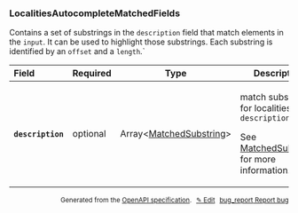 <!--- This is a generated file, do not edit! -->
<!--- [START woosmap_http_schema_localitiesautocompletematchedfields] -->
<h3 class="schema-object" id="LocalitiesAutocompleteMatchedFields">LocalitiesAutocompleteMatchedFields</h3>

Contains a set of substrings in the `description` field that match elements in the `input`. It can be used to highlight those substrings. Each substring is identified by an `offset` and a `length`.\`

| Field                                                                                                                              | Required | Type                                                                  | Description                                                                                                                                                                              |
| :--------------------------------------------------------------------------------------------------------------------------------- | -------- | --------------------------------------------------------------------- | ---------------------------------------------------------------------------------------------------------------------------------------------------------------------------------------- |
| <h4 id="LocalitiesAutocompleteMatchedFields-description" class="add-link schema-object-property-key"><code>description</code></h4> | optional | Array&lt;[MatchedSubstring](#MatchedSubstring "MatchedSubstring")&gt; | <div class="ref-property-description"><p>match substrings for localities <code>description</code></p><p>See <a href="#MatchedSubstring">MatchedSubstring</a> for more information.</div> |

<p style="text-align: right; font-size: smaller;">Generated from the <a data-label="openapi-github" href="https://github.com/woosmap/openapi-specification" title="Woosmap OpenAPI Specification" class="external">OpenAPI specification</a>.
<a data-label="openapi-github-woosmap-http-schema-localitiesautocompletematchedfields" data-action="edit" style="margin-left: 5px;" href="https://github.com/woosmap/openapi-specification/blob/main/specification/schemas/LocalitiesAutocompleteMatchedFields.yml" title="Edit on GitHub">✎ Edit</a>
<a data-label="openapi-github-woosmap-http-schema-localitiesautocompletematchedfields" data-action="bug" style="margin-left: 5px;" href="https://github.com/woosmap/openapi-specification/issues/new?assignees=&labels=type%3A+bug%2C+triage+me&template=bug_report.md&title=[schemas] Bug - LocalitiesAutocompleteMatchedFields" title="File bug for schemas on GitHub"><span class="material-icons">bug_report</span> Report bug</a>
</p>

<!--- [END woosmap_http_schema_localitiesautocompletematchedfields] -->
